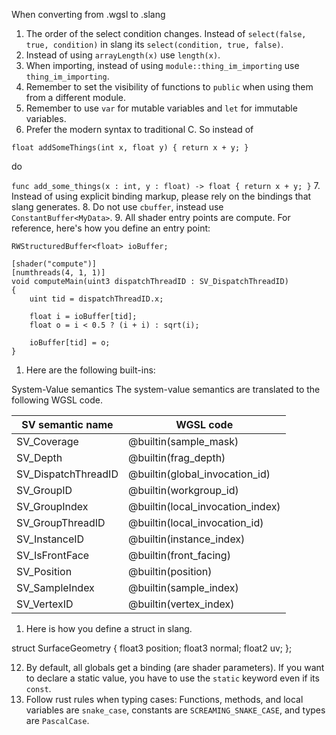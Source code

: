 When converting from .wgsl to .slang

1. The order of the select condition changes. Instead of `select(false, true, condition)` in slang its `select(condition, true, false)`.
2. Instead of using `arrayLength(x)` use `length(x)`.
3. When importing, instead of using `module::thing_im_importing` use `thing_im_importing`.
4. Remember to set the visibility of functions to `public` when using them from a different module.
5. Remember to use `var` for mutable variables and `let` for immutable variables.
6. Prefer the modern syntax to traditional C. So instead of

`float addSomeThings(int x, float y)
{
    return x + y;
}`

do

`func add_some_things(x : int, y : float) -> float
{
    return x + y;
}`
7. Instead of using explicit binding markup, please rely on the bindings that slang generates.
8. Do not use `cbuffer`, instead use `ConstantBuffer<MyData>`.
9. All shader entry points are compute. For reference, here's how you define an entry point:

```
RWStructuredBuffer<float> ioBuffer;

[shader("compute")]
[numthreads(4, 1, 1)]
void computeMain(uint3 dispatchThreadID : SV_DispatchThreadID)
{
    uint tid = dispatchThreadID.x;

    float i = ioBuffer[tid];
    float o = i < 0.5 ? (i + i) : sqrt(i);

    ioBuffer[tid] = o;
}
```

1.  Here are the following built-ins:

System-Value semantics
The system-value semantics are translated to the following WGSL code.

| SV semantic name    | WGSL code                        |
| ------------------- | -------------------------------- |
| SV_Coverage         | @builtin(sample_mask)            |
| SV_Depth            | @builtin(frag_depth)             |
| SV_DispatchThreadID | @builtin(global_invocation_id)   |
| SV_GroupID          | @builtin(workgroup_id)           |
| SV_GroupIndex       | @builtin(local_invocation_index) |
| SV_GroupThreadID    | @builtin(local_invocation_id)    |
| SV_InstanceID       | @builtin(instance_index)         |
| SV_IsFrontFace      | @builtin(front_facing)           |
| SV_Position         | @builtin(position)               |
| SV_SampleIndex      | @builtin(sample_index)           |
| SV_VertexID         | @builtin(vertex_index)           |

1.  Here is how you define a struct in slang.

struct SurfaceGeometry {
  float3 position;
  float3 normal;
  float2 uv;
};

12. By default, all globals get a binding (are shader parameters). If you want to declare a static value, you have to use the `static` keyword even if its `const`.
13. Follow rust rules when typing cases: Functions, methods, and local variables are `snake_case`, constants are `SCREAMING_SNAKE_CASE`, and types are `PascalCase`.